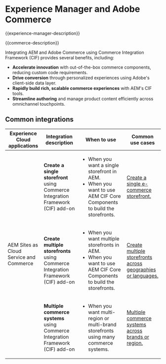 ---
---

# Experience Manager and Adobe Commerce

{{experience-manager-description}}

{{commerce-description}}

Integrating AEM and Adobe Commerce using Commerce Integration Framework (CIF) provides several benefits, including:

+ **Accelerate innovation** with out-of-the-box commerce components, reducing custom code requirements.
+ **Drive conversion** through personalized experiences using Adobe's client-side data layer.
+ **Rapidly build rich, scalable commerce experiences** with AEM's CIF tools.
+ **Streamline authoring** and manage product content efficiently across omnichannel touchpoints.

## Common integrations

<table>
    <thead>
        <tr>
            <th>Experience Cloud applications</th>
            <th>Integration description</th>
            <th>When to use</th>
            <th>Common use cases</th>
        </tr>
    </thead>
    <tbody>
        <tr>
            <td rowspan="3">AEM Sites as Cloud Service and Commerce</td>
            <td><strong>Create a single storefront</strong> using Commerce Integration Framework (CIF) add-on</td>
            <td>
                <ul>
                    <li>When you want a single storefront in AEM.</li>
                    <li>When you want to use AEM CIF Core Components to build the storefronts.</li>
                </ul>
            </td>
            <td>
            <a href="https://experienceleague.adobe.com/docs/experience-manager-cloud-service/content/content-and-commerce/storefront/getting-started.html" target="_blank" rel="noreferrer">Create a single e-commerce storefront.</a>
            </td>
        </tr>
        <tr>
            <td><strong>Create multiple storefronts</strong> using Commerce Integration Framework (CIF) add-on</td>
            <td>
                <ul>
                    <li>When you want multiple storefronts in AEM.</li>
                    <li>When you want to use AEM CIF Core Components to build the storefronts.</li>
                </ul>
            </td>
            <td>
                <a href="https://experienceleague.adobe.com/docs/experience-manager-cloud-service/content/content-and-commerce/storefront/administering/multi-store-setup.html" target="_blank" rel="noreferrer">Create multiple storefronts across geographies or languages.</a>
            </td>
        </tr>
        <tr>
            <td><strong>Multiple commerce systems</strong> using Commerce Integration Framework (CIF) add-on</td>
            <td>
                <ul><li>When you want multi-region or multi-brand storefronts using many commerce systems.</li></ul>
            </td>
            <td>
            <a href="https://experienceleague.adobe.com/docs/experience-manager-cloud-service/content/content-and-commerce/storefront/administering/multiple-commerce-systems-setup.html" target="_blank" rel="noreferrer">Multiple commerce systems across brands or region.</a>
            </td>
        </tr>
    </tbody>          
</table>

